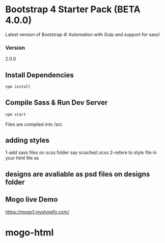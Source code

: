 # Bootstrap 4 Starter Pack (BETA 4.0.0)

Latest version of Bootstrap 4! Automation with Gulp and support for sass!

### Version

2.0.0

## Install Dependencies

```bash
npm install 
```

## Compile Sass & Run Dev Server

```bash
npm start
```

Files are compiled into /src

## adding styles

1-add sass files on scss folder say scss/test.scss
2-refere to style file in your html file as   

 <link rel="stylesheet" href="css/test.css"> 


## designs are avaliable as psd files on designs folder


## Mogo live Demo

https://mogo1.myshopify.com/
# mogo-html
